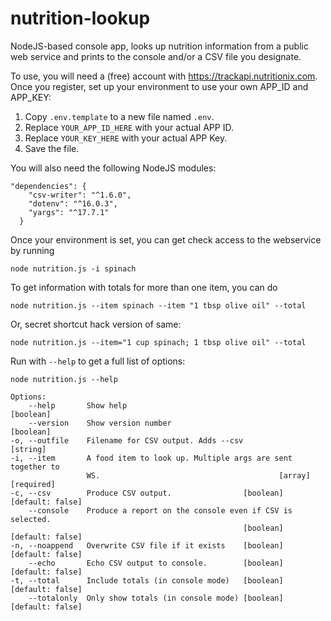 # nutrition-lookup
NodeJS-based console app, looks up nutrition information from a public web service and prints to the console and/or a CSV file you designate.


To use, you will need a (free) account with https://trackapi.nutritionix.com. Once you register, set up your environment to use your own APP_ID and APP_KEY:

1. Copy `.env.template` to a new file named `.env`.
2. Replace `YOUR_APP_ID_HERE` with your actual APP ID.
3. Replace `YOUR_KEY_HERE` with your actual APP Key.
4. Save the file.

You will also need the following NodeJS modules:
```  
"dependencies": {
    "csv-writer": "^1.6.0",
    "dotenv": "^16.0.3",
    "yargs": "^17.7.1"
  }
  ```

Once your environment is set, you can get check access to the webservice by running 
```
node nutrition.js -i spinach
```

To get information with totals for more than one item, you can do
```
node nutrition.js --item spinach --item "1 tbsp olive oil" --total
```

Or, secret shortcut hack version of same:
```
node nutrition.js --item="1 cup spinach; 1 tbsp olive oil" --total
```


  Run with `--help` to get a full list of options:
  ```
  node nutrition.js --help

  Options:
      --help       Show help                                           [boolean]
      --version    Show version number                                 [boolean]
  -o, --outfile    Filename for CSV output. Adds --csv                  [string]
  -i, --item       A food item to look up. Multiple args are sent together to
                   WS.                                        [array] [required]
  -c, --csv        Produce CSV output.                [boolean] [default: false]
      --console    Produce a report on the console even if CSV is selected.
                                                      [boolean] [default: false]
  -n, --noappend   Overwrite CSV file if it exists    [boolean] [default: false]
      --echo       Echo CSV output to console.        [boolean] [default: false]
  -t, --total      Include totals (in console mode)   [boolean] [default: false]
      --totalonly  Only show totals (in console mode) [boolean] [default: false]
```